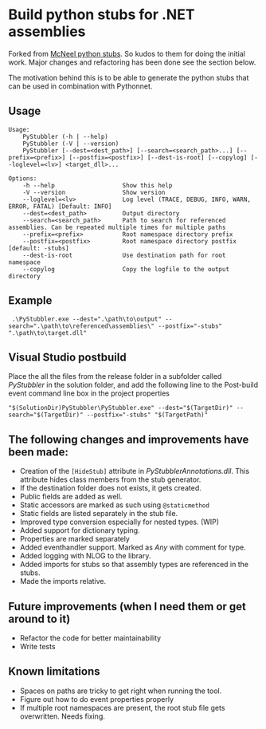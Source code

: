 # Build python stubs for .NET assemblies

Forked from [McNeel python stubs](https://github.com/mcneel/pythonstubs). So kudos to them for doing the initial work. Major changes and refactoring has been done see the section below. 

The motivation behind this is to be able to generate the python stubs that can be used in combination with Pythonnet.


## Usage
```
Usage:
    PyStubbler (-h | --help)
    PyStubbler (-V | --version)
    PyStubbler [--dest=<dest_path>] [--search=<search_path>...] [--prefix=<prefix>] [--postfix=<postfix>] [--dest-is-root] [--copylog] [--loglevel=<lv>] <target_dll>...

Options:
    -h --help                   Show this help
    -V --version                Show version
    --loglevel=<lv>             Log level (TRACE, DEBUG, INFO, WARN, ERROR, FATAL) [Default: INFO]                  
    --dest=<dest_path>          Output directory
    --search=<search_path>      Path to search for referenced assemblies. Can be repeated multiple times for multiple paths
    --prefix=<prefix>           Root namespace directory prefix
    --postfix=<postfix>         Root namespace directory postfix [default: -stubs]
    --dest-is-root              Use destination path for root namespace
    --copylog                   Copy the logfile to the output directory
```

## Example
 ` .\PyStubbler.exe --dest=".\path\to\output" --search=".\path\to\referenced\assemblies\" --postfix="-stubs" ".\path\to\target.dll"`
 
 
## Visual Studio postbuild

Place the all the files from the release folder in a subfolder called _PyStubbler_ in the solution folder, and add the following line to the Post-build event command line box in the project properties

`"$(SolutionDir)PyStubbler\PyStubbler.exe" --dest="$(TargetDir)" --search="$(TargetDir)" --postfix="-stubs" "$(TargetPath)"`

## The following changes and improvements have been made:
- Creation of the `[HideStub]` attribute in _PyStubblerAnnotations.dll_. This attribute hides class members from the stub generator.
- If the destination folder does not exists, it gets created.
- Public fields are added as well.
- Static accessors are marked as such using `@staticmethod`
- Static fields are listed separately in the stub file.
- Improved type conversion especially for nested types. (WIP)
- Added support for dictionary typing.
- Properties are marked separately
- Added eventhandler support. Marked as _Any_ with comment for type.
- Added logging with NLOG to the library. 
- Added imports for stubs so that assembly types are referenced in the stubs.
- Made the imports relative.

## Future improvements (when I need them or get around to it)
- Refactor the code for better maintainability
- Write tests




## Known limitations
- Spaces on paths are tricky to get right when running the tool. 
- Figure out how to do event properties properly
- If multiple root namespaces are present, the root stub file gets overwritten. Needs fixing.
